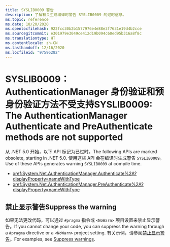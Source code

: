 ```yaml
---
title: SYSLIB0009 警告
description: 了解有关生成编译时警告 SYSLIB0009 的过时信息。
ms.topic: reference
ms.date: 10/20/2020
ms.openlocfilehash: 922fcc30b2b1577976e4e88e3f7631e19d4b2cce
ms.sourcegitcommit: e301979e3049ce412d19b094c60ed95b316a8f8c
ms.translationtype: HT
ms.contentlocale: zh-CN
ms.lasthandoff: 12/16/2020
ms.locfileid: "97596282"
---
```

# <a name="syslib0009-the-authenticationmanager-authenticate-and-preauthenticate-methods-are-not-supported"></a><span data-ttu-id="d7444-103">SYSLIB0009：AuthenticationManager 身份验证和预身份验证方法不受支持</span><span class="sxs-lookup"><span data-stu-id="d7444-103">SYSLIB0009: The AuthenticationManager Authenticate and PreAuthenticate methods are not supported</span></span>

<span data-ttu-id="d7444-104">从 .NET 5.0 开始，以下 API 标记为已过时。</span><span class="sxs-lookup"><span data-stu-id="d7444-104">The following APIs are marked obsolete, starting in .NET 5.0.</span></span> <span data-ttu-id="d7444-105">使用这些 API 会在编译时生成警告 `SYSLIB0009`。</span><span class="sxs-lookup"><span data-stu-id="d7444-105">Use of these APIs generates warning `SYSLIB0009` at compile time.</span></span>

- <xref:System.Net.AuthenticationManager.Authenticate%2A?displayProperty=nameWithType>
- <xref:System.Net.AuthenticationManager.PreAuthenticate%2A?displayProperty=nameWithType>

## <a name="suppress-the-warning"></a><span data-ttu-id="d7444-106">禁止显示警告</span><span class="sxs-lookup"><span data-stu-id="d7444-106">Suppress the warning</span></span>

<span data-ttu-id="d7444-107">如果无法更改代码，可以通过 `#pragma` 指令或 `<NoWarn>` 项目设置来禁止显示警告。</span><span class="sxs-lookup"><span data-stu-id="d7444-107">If you cannot change your code, you can suppress the warning through a `#pragma` directive or a `<NoWarn>` project setting.</span></span> <span data-ttu-id="d7444-108">有关示例，请参阅[禁止显示警告](../syslib-obsoletions.md#suppress-warnings)。</span><span class="sxs-lookup"><span data-stu-id="d7444-108">For examples, see [Suppress warnings](../syslib-obsoletions.md#suppress-warnings).</span></span>
